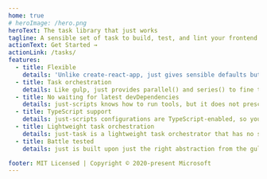 ```yaml
---
home: true
# heroImage: /hero.png
heroText: The task library that just works
tagline: A sensible set of task to build, test, and lint your frontend projects
actionText: Get Started →
actionLink: /tasks/
features:
  - title: Flexible
    details: 'Unlike create-react-app, just gives sensible defaults but does not hide config files'
  - title: Task orchestration
    details: Like gulp, just provides parallel() and series() to fine tune task runs
  - title: No waiting for latest devDependencies
    details: just-scripts knows how to run tools, but it does not prescribe versions of the dependencies - you upgrade at your own timing!
  - title: TypeScript support
    details: just-scripts configurations are TypeScript-enabled, so you don't have to have a separate build step to use your build tools
  - title: Lightweight task orchestration
    details: just-task is a lightweight task orchestrator that has no streaming file system abstraction
  - title: Battle tested
    details: just is built upon just the right abstraction from the gulp ecosystem, which is used by many repos

footer: MIT Licensed | Copyright © 2020-present Microsoft
---
```

